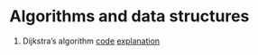 # Algorithms and data structures

1. Dijkstra’s algorithm [code](https://github.com/DamianMarkowski/algorithms-and-data-structures/blob/master/Dijkstras-algorithm/Dijkstras-algorithm.playground/Contents.swift) [explanation](https://damianmarkowski.com/blog/2024/09/14/dijkstras-algorithm/)